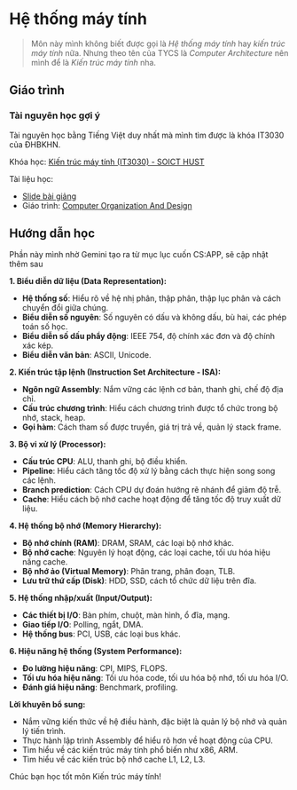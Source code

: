 # Hệ thống máy tính

> Môn này mình không biết được gọi là *Hệ thống máy tính* hay *kiến trúc máy tính* nữa. Nhưng theo tên của TYCS là *Computer Architecture* nên mình để là *Kiến trúc máy tính* nha.

## Giáo trình

### Tài nguyên học gợi ý
Tài nguyên học bằng Tiếng Việt duy nhất mà mình tìm được là khóa IT3030 của ĐHBKHN.

Khóa học: [Kiến trúc máy tính (IT3030) - SOICT HUST](https://www.youtube.com/playlist?list=PL54DF7EQeBp6a3T4DBIIZrqCzmMoRgvbK)

Tài liệu học: 

- [Slide bài giảng](https://tailieuhust.com/tai-lieu-mon-kien-truc-may-tinh-hust/)
- Giáo trình: [Computer Organization And Design](https://archive.org/details/computer-organization-and-design-fifth-edition-the-hardware-software-interface-by-hennessy)


## Hướng dẫn học

Phần này mình nhờ Gemini tạo ra từ mục lục cuốn CS:APP, sẽ cập nhật thêm sau

**1. Biểu diễn dữ liệu (Data Representation):**

* **Hệ thống số**: Hiểu rõ về hệ nhị phân, thập phân, thập lục phân và cách chuyển đổi giữa chúng.
* **Biểu diễn số nguyên**: Số nguyên có dấu và không dấu, bù hai, các phép toán số học.
* **Biểu diễn số dấu phẩy động**: IEEE 754, độ chính xác đơn và độ chính xác kép.
* **Biểu diễn văn bản**: ASCII, Unicode.

**2. Kiến trúc tập lệnh (Instruction Set Architecture - ISA):**

* **Ngôn ngữ Assembly**: Nắm vững các lệnh cơ bản, thanh ghi, chế độ địa chỉ.
* **Cấu trúc chương trình**: Hiểu cách chương trình được tổ chức trong bộ nhớ, stack, heap.
* **Gọi hàm**: Cách tham số được truyền, giá trị trả về, quản lý stack frame.

**3. Bộ vi xử lý (Processor):**

* **Cấu trúc CPU**: ALU, thanh ghi, bộ điều khiển.
* **Pipeline**: Hiểu cách tăng tốc độ xử lý bằng cách thực hiện song song các lệnh.
* **Branch prediction**: Cách CPU dự đoán hướng rẽ nhánh để giảm độ trễ.
* **Cache**: Hiểu cách bộ nhớ cache hoạt động để tăng tốc độ truy xuất dữ liệu.

**4. Hệ thống bộ nhớ (Memory Hierarchy):**

* **Bộ nhớ chính (RAM)**: DRAM, SRAM, các loại bộ nhớ khác.
* **Bộ nhớ cache**: Nguyên lý hoạt động, các loại cache, tối ưu hóa hiệu năng cache.
* **Bộ nhớ ảo (Virtual Memory)**: Phân trang, phân đoạn, TLB.
* **Lưu trữ thứ cấp (Disk)**: HDD, SSD, cách tổ chức dữ liệu trên đĩa.

**5. Hệ thống nhập/xuất (Input/Output):**

* **Các thiết bị I/O**: Bàn phím, chuột, màn hình, ổ đĩa, mạng.
* **Giao tiếp I/O**: Polling, ngắt, DMA.
* **Hệ thống bus**: PCI, USB, các loại bus khác.

**6. Hiệu năng hệ thống (System Performance):**

* **Đo lường hiệu năng**: CPI, MIPS, FLOPS.
* **Tối ưu hóa hiệu năng**: Tối ưu hóa code, tối ưu hóa bộ nhớ, tối ưu hóa I/O.
* **Đánh giá hiệu năng**: Benchmark, profiling.

**Lời khuyên bổ sung:**

* Nắm vững kiến thức về hệ điều hành, đặc biệt là quản lý bộ nhớ và quản lý tiến trình.
* Thực hành lập trình Assembly để hiểu rõ hơn về hoạt động của CPU.
* Tìm hiểu về các kiến trúc máy tính phổ biến như x86, ARM.
* Tìm hiểu về các kiến trúc bộ nhớ cache L1, L2, L3.

Chúc bạn học tốt môn Kiến trúc máy tính!

